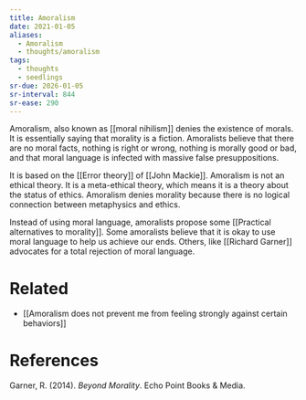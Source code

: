 ```yaml
---
title: Amoralism
date: 2021-01-05
aliases:
  - Amoralism
  - thoughts/amoralism
tags:
  - thoughts
  - seedlings
sr-due: 2026-01-05
sr-interval: 844
sr-ease: 290
---
```

Amoralism, also known as [[moral nihilism]] denies the existence of morals. It is essentially saying that morality is a fiction. Amoralists believe that there are no moral facts, nothing is right or wrong, nothing is morally good or bad, and that moral language is infected with massive false presuppositions.

It is based on the [[Error theory]] of [[John Mackie]]. Amoralism is not an ethical theory. It is a meta-ethical theory, which means it is a theory about the status of ethics. Amoralism denies morality because there is no logical connection between metaphysics and ethics.

Instead of using moral language, amoralists propose some [[Practical alternatives to morality]]. Some amoralists believe that it is okay to use moral language to help us achieve our ends. Others, like [[Richard Garner]] advocates for a total rejection of moral language.

# Related

- [[Amoralism does not prevent me from feeling strongly against certain behaviors]]

# References

Garner, R. (2014). _Beyond Morality_. Echo Point Books & Media.

